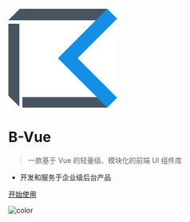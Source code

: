 ![logo](assets/images/framework/logo.png)

# B-Vue 
<!-- <small>1.0</small> -->

> 一款基于 Vue 的轻量级、模块化的前端 UI 组件库
+ 开发和服务于企业级后台产品

[开始使用](zh-cn/use.md)
<!-- [快速开始](help/quick-start.md) -->

<!-- background image -->

<!-- ![](assets/images/framework/bj.jpg) -->

<!-- background color -->

<!-- ![color](#f0f0f0) -->
<!-- 背景颜色的配置 必须在末尾 ，背景图片和背景颜色只能择其一-->
![color](#f0f0f0)
